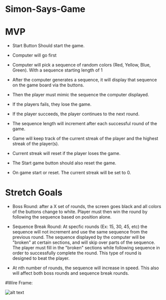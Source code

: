 # Simon-Says-Game

# MVP
  
  - Start Button Should start the game.

  - Computer will go first

  - Computer will pick a sequence of random colors (Red, Yellow, Blue, Green). With a sequence starting length of 1


  - After the computer generates a sequence, it will display that sequence on the game board via the buttons.

  - Then the player must mimic the sequence the computer displayed.

  - If the players fails, they lose the game.

  - If the player succeeds, the player continues to the next round.

  - The sequence length will increment after each successful round of the game.

  - Game will keep track of the current streak of the player and the highest streak of the player(s).

  - Current streak will reset if the player loses the game.

  - The Start game button should also reset the game.

  - On game start or reset. The current streak will be set to 0.


# Stretch Goals

  - Boss Round: after a X set of rounds, the screen goes black and all colors of the buttons change to white. 
  Player must then win the round by following the sequence based on position alone.
  
  - Sequence Break Round: At specfic rounds (Ex: 15, 30, 45, etc) the sequence will not increment and use the same sequence from the previous round. The sequence displayed by the computer will be "broken" at certain sections, and will skip over parts of the sequence. The player must fill in the "broken" sections while following sequence in order to successfully complete the round. This type of round is designed to beat the player.

  - At nth number of rounds, the sequence will increase in speed. This also will affect both boss rounds and sequence break rounds.


#Wire Frame:


![alt text](.img/Simon-Says-Wireframe.png)






